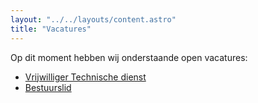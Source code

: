 ```yaml
---
layout: "../../layouts/content.astro"
title: "Vacatures"
---
```


Op dit moment hebben wij onderstaande open vacatures:

-   [Vrijwilliger Technische dienst](/vacatures/vrijwilliger-technische-dienst)
-   [Bestuurslid](/vacatures/bestuurslid)

